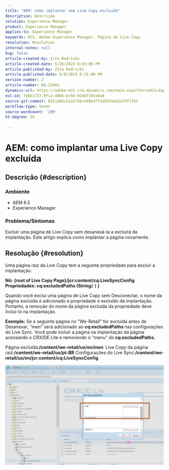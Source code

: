 ```yaml
---
title: "AEM: como implantar uma Live Copy excluída"
description: Descrição
solution: Experience Manager
product: Experience Manager
applies-to: Experience Manager
keywords: KCS, Adobe Experience Manager, Página de Live Copy
resolution: Resolution
internal-notes: null
bug: false
article-created-by: Zita Rodricks
article-created-date: 5/26/2023 6:01:09 PM
article-published-by: Zita Rodricks
article-published-date: 6/8/2023 6:31:00 PM
version-number: 2
article-number: KA-22081
dynamics-url: https://adobe-ent.crm.dynamics.com/main.aspx?forceUCI=1&pagetype=entityrecord&etn=knowledgearticle&id=26052845-effb-ed11-8849-6045bd0063aa
exl-id: f4bb1737-9fc2-49bb-bc56-8248719ce0a0
source-git-commit: 0311a02c52a273bce96b47fe2d3fea41a74f2fb2
workflow-type: tm+mt
source-wordcount: '199'
ht-degree: 5%

---
```


# AEM: como implantar uma Live Copy excluída

## Descrição {#description}


### <b>Ambiente</b>

- AEM 6.5
- Experience Manager


### <b>Problema/Sintomas</b>

Excluir uma página de Live Copy sem desanexá-la a excluirá da implantação. Este artigo explica como implantar a página novamente.


## Resolução {#resolution}


Uma página raiz da Live Copy tem a seguinte propriedade &#x200B;para excluir a implantação&#x200B;.

<b>Nó:</b> <b>{root of Live Copy Page}/jcr:content/cq:LiveSyncConfig Propriedades: cq:excludedPaths (String`[` `]` )</b>

Quando você exclui uma página de Live Copy sem Desconectar, o nome da página excluída é adicionado à propriedade e excluído da implantação.
Portanto, a remoção do nome da página excluída da propriedade deve incluí-lo na implantação.

<b>Exemplo:</b>
Se a seguinte página no &quot;We-Retail&quot; for excluída antes de Desanexar, &quot;men&quot; será adicionado ao <b>cq:excludedPaths </b>nas configurações do Live Sync.
Você pode incluir a página na implantação da página acessando o CRX/DE Lite e removendo o &quot;menu&quot; do<b> cq:excludedPaths.</b>

Página excluída:<b>/content/we-retail/us/en/men </b>
Live Copy da página raiz:<b>/content/we-retail/us/pt-BR</b>
Configurações do Live Sync:<b>/content/we-retail/us/en/jcr:content/cq:LiveSyncConfig</b>

![](assets/a7eb936c-03f6-ed11-8848-6045bd006295.png)
